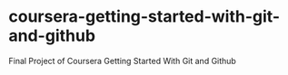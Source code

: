 # coursera-getting-started-with-git-and-github
Final Project of Coursera Getting Started With Git and Github

